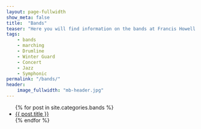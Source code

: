 ```yaml
---
layout: page-fullwidth
show_meta: false
title:  "Bands"
teaser: "Here you will find information on the bands at Francis Howell High School."
tags:
    - bands
    - marching
    - Drumline
    - Winter Guard
    - Concert
    - Jazz
    - Symphonic
permalink: "/bands/"
header:
    image_fullwidth: "mb-header.jpg"
---
```

<ul>
    {% for post in site.categories.bands %}
    <li><a href="{{ site.url }}{{ post.url }}">{{ post.title }}</a></li>
    {% endfor %}
</ul>
